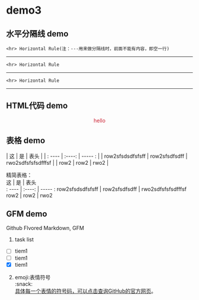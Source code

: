 # demo3
## 水平分隔线 demo

	<hr> Horizontal Rule(注：---用来做分隔线时，前面不能有内容，即空一行)  
	
---

	<hr> Horizontal Rule

***

	<hr> Horizontal Rule

___

## HTML代码 demo

<p style="color:#c23;text-align:center;">hello</p>
<!-- 这是注释不会被显示在页面上 -->

## 表格 demo

|    这     |   是     |   表头   |
| : ----  |  :----:  | ----- : |
|  row2sfsdsdfsfsff  |  row2sfsdfsdff |  rwo2sdfsfsfsdfffsf |
|  row2  |  row2  |  rwo2  |
<!-- 冒号(:)用来设置对其方式。默认是左对齐。 -->

精简表格：  
    这     |   是     |   表头   
 : ----  |  :----:  | ----- : 
  row2sfsdsdfsfsff  |  row2sfsdfsdff |  rwo2sdfsfsfsdfffsf 
  row2  |  row2  |  rwo2  
<!-- 在github上可以看出效果-->

## GFM demo
Github Flvored Markdown, GFM  
1. task list
- [ ] tiem1
- [ ] tiem1
- [x] tiem1

2. emoji:表情符号  
	:snack:  
[具体每一个表情的符号码，可以点击查询GitHub的官方网页](http://www.emoji-cheat-sheet.com)。
